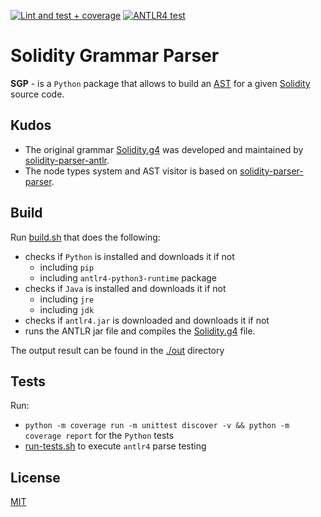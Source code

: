 [![Lint and test + coverage](https://github.com/GeorgePlotnikov/sgp/actions/workflows/lint-and-test.yml/badge.svg?branch=main)](https://github.com/GeorgePlotnikov/sgp/actions/workflows/lint-and-test.yml) [![ANTLR4 test](https://github.com/GeorgePlotnikov/sgp/actions/workflows/antlr4-test.yml/badge.svg)](https://github.com/GeorgePlotnikov/sgp/actions/workflows/antlr4-test.yml)

# Solidity Grammar Parser

**SGP** - is a `Python` package that allows to build an [AST](https://en.wikipedia.org/wiki/Abstract_syntax_tree) for a given [Solidity](https://solidity.readthedocs.io/)  source code.

## Kudos

- The original grammar [Solidity.g4](./Solidity.g4) was developed and maintained by [solidity-parser-antlr](https://github.com/solidity-parser/antlr).
- The node types system and AST visitor is based on [solidity-parser-parser](https://github.com/solidity-parser/parser).

## Build

Run [build.sh](./build.sh) that does the following:
- checks if `Python` is installed and downloads it if not
  - including `pip`
  - including `antlr4-python3-runtime` package
- checks if `Java` is installed and downloads it if not
  - including `jre`
  - including `jdk`
- checks if `antlr4.jar` is downloaded and downloads it if not
- runs the ANTLR jar file and compiles the [Solidity.g4](./Solidity.g4) file.

The output result can be found in the [./out](./out) directory

## Tests

Run:
- `python -m coverage run -m unittest discover -v && python -m coverage report` for the `Python` tests
- [run-tests.sh](./test/test_parsing/run-tests.sh) to execute `antlr4` parse testing

## License

[MIT](./LICENSE)
